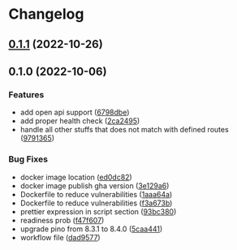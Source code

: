 # Changelog

## [0.1.1](https://github.com/kazimanzurrashid/consents-api-node/compare/0.1.0...0.1.1) (2022-10-26)

## 0.1.0 (2022-10-06)

### Features

- add open api support ([6798dbe](https://github.com/kazimanzurrashid/consents-api-node/commit/6798dbeebc357b736ad29be0a4dcba5fc6723511))
- add proper health check ([2ca2495](https://github.com/kazimanzurrashid/consents-api-node/commit/2ca2495693a680bff5201f4f6bf33b341a1c05de))
- handle all other stuffs that does not match with defined routes ([9791365](https://github.com/kazimanzurrashid/consents-api-node/commit/97913658a066477ac207ff9b86ce653f7b549f25))

### Bug Fixes

- docker image location ([ed0dc82](https://github.com/kazimanzurrashid/consents-api-node/commit/ed0dc82d637859cddd3995aec6f18a8e59feada5))
- docker image publish gha version ([3e129a6](https://github.com/kazimanzurrashid/consents-api-node/commit/3e129a62300481d083c82fe0c5a95384c19a5f4b))
- Dockerfile to reduce vulnerabilities ([1aaa64a](https://github.com/kazimanzurrashid/consents-api-node/commit/1aaa64ae4b2619d80ce5c4ffecb87775ef66bd1a))
- Dockerfile to reduce vulnerabilities ([f3a673b](https://github.com/kazimanzurrashid/consents-api-node/commit/f3a673b89e565f5e6a587dc8f00dcc8e912997a6))
- prettier expression in script section ([93bc380](https://github.com/kazimanzurrashid/consents-api-node/commit/93bc380fa3431bf6d8ec452d0f6dac307a38caa3))
- readiness prob ([f47f607](https://github.com/kazimanzurrashid/consents-api-node/commit/f47f607a058e49a215883fc59753a9511299f7a7))
- upgrade pino from 8.3.1 to 8.4.0 ([5caa441](https://github.com/kazimanzurrashid/consents-api-node/commit/5caa4412509c13f50730666215e46869432a445f))
- workflow file ([dad9577](https://github.com/kazimanzurrashid/consents-api-node/commit/dad9577a5805de6711b58d5660175ead56ff6057))
